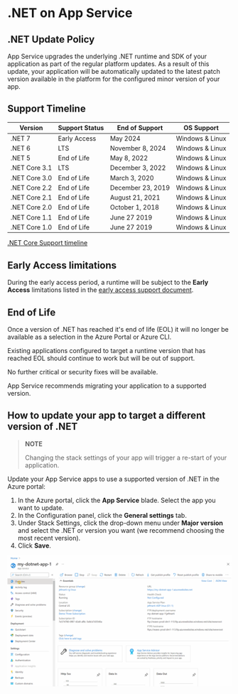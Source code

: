 # .NET on App Service

## .NET Update Policy

App Service upgrades the underlying .NET runtime and SDK of your application as part of the regular platform updates. As a result of this update, your application will be automatically updated to the latest patch version available in the platform for the configured minor version of your app.

## Support Timeline

|    Version    | Support Status |   End of Support  |   OS Support    |
|---------------| -------------- | ----------------- |---------------- |
| .NET 7        | Early Access   | May 2024          | Windows & Linux |
| .NET 6        | LTS            | November 8, 2024  | Windows & Linux |
| .NET 5        | End of Life    | May 8, 2022       | Windows & Linux |
| .NET Core 3.1 | LTS            | December 3, 2022  | Windows & Linux |
| .NET Core 3.0 | End of Life    | March 3, 2020     | Windows & Linux |
| .NET Core 2.2 | End of Life    | December 23, 2019 | Windows & Linux |
| .NET Core 2.1 | End of Life    | August 21, 2021   | Windows & Linux |
| .NET Core 2.0 | End of Life    | October 1, 2018   | Windows & Linux |
| .NET Core 1.1 | End of Life    | June 27 2019      | Windows & Linux |
| .NET Core 1.0 | End of Life    | June 27 2019      | Windows & Linux |

[.NET Core Support timeline](https://dotnet.microsoft.com/platform/support/policy/dotnet-core)

## Early Access limitations

During the early access period, a runtime will be subject to the **Early Access** limitations listed in the [early access support document](./early_access.md).

## End of Life

Once a version of .NET has reached it's end of life (EOL) it will no longer be available as a selection in the Azure Portal or Azure CLI.

Existing applications configured to target a runtime version that has reached EOL should continue to work but will be out of support.

No further critical or security fixes will be available.

App Service recommends migrating your application to a supported version.

## How to update your app to target a different version of .NET

>**NOTE**
>
> Changing the stack settings of your app will trigger a re-start of your application.

Update your App Service apps to use a supported version of .NET in the Azure portal:
1. In the Azure portal, click the **App Service** blade. Select the app you want to update. 
2. In the Configuration panel, click the **General settings** tab.
3. Under Stack Settings, click the drop-down menu under **Major version** and select the .NET or  version you want (we recommend choosing the most recent version).
4. Click **Save**.

![Stack Version](./media/dotnet.gif)
